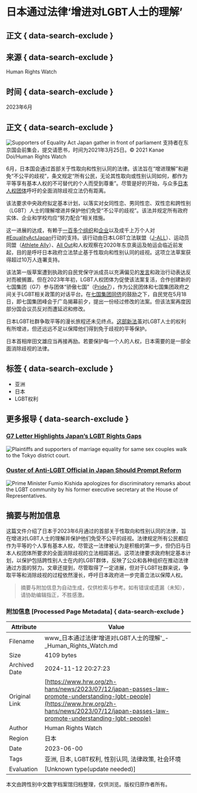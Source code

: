 # 日本通过法律‘增进对LGBT人士的理解’

## 正文 { data-search-exclude }


## 来源 { data-search-exclude }
Human Rights Watch

## 时间 { data-search-exclude }
2023年6月

## 正文 { data-search-exclude }
![Supporters of Equality Act Japan gather in front of parliament](https://www.hrw.org/sites/default/files/styles/embed_xxl/public/media_2023/07/202307asia_japan_lgbt_equalityact_protest.jpg?itok=3AS2zD27)
支持者在东京国会前集会，提交请愿书，时间为2021年3月25日。© 2021 Kanae Doi/Human Rights Watch

6月，日本国会通过首部关于性取向和性别认同的法律。该法旨在“增进理解”和避免“不公平的歧视”，条文规定“所有公民，无论其性取向或性别认同如何，都作为平等享有基本人权的不可替代的个人而受到尊重”。尽管是好的开始，与众多[日本人权团体](https://lgbtetc.jp/english/)呼吁的全面消除歧视立法仍有距离。

该法要求中央政府拟定基本计划，以落实对女同性恋、男同性恋、双性恋和跨性别（LGBT）人士的理解增进并保护他们免受“不公平的歧视”。该法并规定所有政府实体、企业和学校均应“努力配合”相关措施。

这一进展的达成，有赖于[一百多个组织](https://www.hrw.org/news/2021/01/26/letter-prime-minister-yoshihide-suga-regarding-national-lgbt-non-discrimination-act)和[企业](https://www.hrw.org/news/2021/06/01/japan-global-firms-back-lgbt-non-discrimination-act)以及成千上万个人对[#EqualityActJapan](https://www.hrw.org/news/2021/03/25/japan-pass-equality-act-olympics)行动的支持。该行动由日本LGBT立法联盟（[J-ALL](https://lgbtetc.jp/english/)）、运动员同盟（[Athlete Ally](https://www.athleteally.org/)）、[All Out](https://allout.org/en)和人权观察在2020年东京奥运及帕运会临近前发起，目的是呼吁日本政府立法禁止基于性取向和性别认同的歧视。这项立法草案获得超过10万人连署支持。

该法第一版草案遭到执政的自民党保守派成员以充满偏见的[发言](https://www.hrw.org/news/2021/05/22/gold-medal-homophobia-japan)和政治行动表达反对而被搁置。但在2023年年初，LGBT人权团体为促使该法案复活，合作创建新的七国集团（G7）参与团体“骄傲七国”（[Pride7](https://apnews.com/article/japan-lgbtq-pride7-summit-g7-samesex-marriage-c5dfbfc49a2fca72befde941f642613b)），作为公民团体和七国集团政府之间关于LGBT相关政策的对话平台。在[七国集团同侪](https://www.hrw.org/news/2023/03/21/g7-letter-highlights-japans-lgbt-rights-gaps)的鼓励之下，自民党在5月18日，即七国集团峰会于广岛揭幕前夕，提出一份经过修改的法案。但该法案再度因部分国会议员反对而遭延迟和修改。

日本LGBT社群争取平等的漫长旅程还未见终点。[这部新法](https://asia.nikkei.com/Spotlight/Gender/Japan-passes-controversial-LGBT-law-5-things-to-know)虽对LGBT人士的权利有所增进，但还远远不足以保障他们得到免于歧视的平等保护。

日本首相岸田文雄应当再接再励。若要保护每一个人的人权，日本需要的是一部全面消除歧视的法律。

## 标签 { data-search-exclude }
- 亚洲
- 日本
- LGBT权利

## 更多报导 { data-search-exclude }
### [G7 Letter Highlights Japan’s LGBT Rights Gaps](https://www.hrw.org/news/2023/03/21/g7-letter-highlights-japans-lgbt-rights-gaps)
![Plaintiffs and supporters of marriage equality for same sex couples walk to the Tokyo district court.](https://www.hrw.org/sites/default/files/styles/square/public/media_2023/03/202303lgbt_japan_supporters_walk_for_marriage_equality.jpg?h=8f609ee4&itok=Q1bWTLNH)

### [Ouster of Anti-LGBT Official in Japan Should Prompt Reform](https://www.hrw.org/news/2023/02/09/ouster-anti-lgbt-official-japan-should-prompt-reform)
![Prime Minister Fumio Kishida apologizes for discriminatory remarks about the LGBT community by his former executive secretary at the House of Representatives.](https://www.hrw.org/sites/default/files/styles/square/public/media_2023/02/202302lgbt_japan_Fumio_Kishida_apologizes.jpg?h=822c48cc&itok=rYsfEoyq)

## 摘要与附加信息

<!-- tcd_abstract -->
这篇文件介绍了日本于2023年6月通过的首部关于性取向和性别认同的法律，旨在增进对LGBT人士的理解并保护他们免受不公平的歧视。法律规定所有公民都应作为平等的个人享有基本人权，尽管这一法律被认为是积极的第一步，但仍旧与日本人权团体所要求的全面消除歧视的立法相距甚远。这项法律要求政府制定基本计划，以保护包括跨性别人士在内的LGBT群体，反映了公众和各种组织在推动法律通过方面的努力。文章还提到，尽管取得了一定进展，但对于LGBT社群来说，争取平等和消除歧视的过程依然漫长，呼吁日本政府进一步完善立法以保障人权。
<!-- tcd_abstract_end -->

> 摘要与附加信息为自动生成，仅供检索与参考。如有错误或遗漏（未知），请协助编辑指正，不胜感激。

### 附加信息 [Processed Page Metadata] { data-search-exclude }

| Attribute       | Value                                  |
|-----------------|----------------------------------------|
| Filename        | www_日本通过法律'增进对LGBT人士的理解'_-_Human_Rights_Watch.md                             |
| Size            | 4109 bytes                           |
| Archived Date   | 2024-11-12 20:27:23                             |
| Original Link   | [https://www.hrw.org/zh-hans/news/2023/07/12/japan-passes-law-promote-understanding-lgbt-people](https://www.hrw.org/zh-hans/news/2023/07/12/japan-passes-law-promote-understanding-lgbt-people)                       |
| Author          | Human Rights Watch                               |
| Region          | 日本                               |
| Date            | 2023-06-00                                 |
| Tags            | 亚洲, 日本, LGBT权利, 性别认同, 法律政策, 社会环境                                 |
| Evaluation            | [Unknown type(update needed)]                                 |
<!-- tcd_table_end -->

本文由跨性别中文数字档案馆归档整理，仅供浏览。版权归原作者所有。
